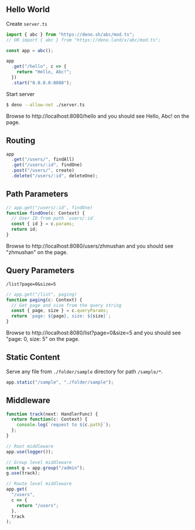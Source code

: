 ## Hello World

Create `server.ts`

```ts
import { abc } from "https://deno.sh/abc/mod.ts";
// OR import { abc } from "https://deno.land/x/abc/mod.ts";

const app = abc();

app
  .get("/hello", c => {
    return "Hello, Abc!";
  })
  .start("0.0.0.0:8080");
```

Start server

```sh
$ deno --allow-net ./server.ts
```

Browse to http://localhost:8080/hello and you should see Hello, Abc! on the page.

## Routing

```ts
app
  .get("/users/", findAll)
  .get("/users/:id", findOne)
  .post("/users/", create)
  .delete("/users/:id", deleteOne);
```

## Path Parameters

```ts
// app.get("/users/:id", findOne)
function findOne(c: Context) {
  // User ID from path `users/:id`
  const { id } = c.params;
  return id;
}
```

Browse to http://localhost:8080/users/zhmushan and you should see "zhmushan" on the page.

## Query Parameters

`/list?page=0&size=5`

```ts
// app.get("/list", paging)
function paging(c: Context) {
  // Get page and size from the query string
  const { page, size } = c.queryParams;
  return `page: ${page}, size: ${size}`;
}
```

Browse to http://localhost:8080/list?page=0&size=5 and you should see "page: 0, size: 5" on the page.

## Static Content

Serve any file from `./folder/sample` directory for path `/sample/*`.

```ts
app.static("/sample", "./folder/sample");
```

## Middleware

```ts
function track(next: HandlerFunc) {
  return function(c: Context) {
    console.log(`request to ${c.path}`);
  };
}

// Root middleware
app.use(logger());

// Group level middleware
const g = app.group("/admin");
g.use(track);

// Route level middleware
app.get(
  "/users",
  c => {
    return "/users";
  },
  track
);
```
